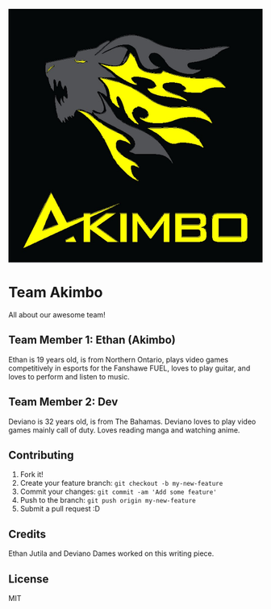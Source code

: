![alt text](img/akimbo.jpg "Logo Title Text 1")

# Team Akimbo

All about our awesome team!

## Team Member 1: Ethan (Akimbo)

Ethan is 19 years old, is from Northern Ontario, plays video games competitively in esports for the Fanshawe FUEL, loves to play guitar, and loves to perform and listen to music.

## Team Member 2: Dev

Deviano is 32 years old, is from The Bahamas. Deviano loves to play video games mainly call of duty. Loves reading manga and watching anime.


## Contributing

1. Fork it!
2. Create your feature branch: `git checkout -b my-new-feature`
3. Commit your changes: `git commit -am 'Add some feature'`
4. Push to the branch: `git push origin my-new-feature`
5. Submit a pull request :D

## Credits

Ethan Jutila and Deviano Dames worked on this writing piece.

## License

MIT